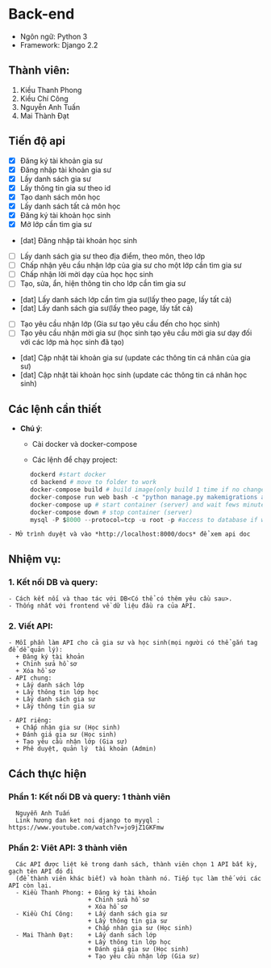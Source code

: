 # Back-end

- Ngôn ngữ: Python 3
- Framework: Django 2.2

## Thành viên:
  1. Kiều Thanh Phong
  2. Kiều Chí Công
  3. Nguyễn Anh Tuấn
  4. Mai Thành Đạt

## Tiến độ api

- [x] Đăng ký tài khoản gia sư
- [x] Đăng nhập tài khoản gia sư
- [x] Lấy danh sách gia sư
- [x] Lấy thông tin gia sư theo id
- [x] Tạo danh sách môn học
- [x] Lấy danh sách tất cả môn học
- [x] Đăng ký tài khoản học sinh
- [x] Mở lớp cần tìm gia sư
- [dat] Đăng nhập tài khoản học sinh
- [ ] Lấy danh sách gia sư theo địa điểm, theo môn, theo lớp
- [ ] Chấp nhận yêu cầu nhận lớp của gia sư cho một lớp cần tìm gia sư
- [ ] Chấp nhận lời mời dạy của học học sinh
- [ ] Tạo, sửa, ẩn, hiện thông tin cho lớp cần tìm gia sư
- [dat] Lấy danh sách lớp cần tìm gia sư(lấy theo page, lấy tất cả)
- [dat] Lấy danh sách gia sư(lấy theo page, lấy tất cả)
- [ ] Tạo yêu cầu nhận lớp (Gia sư tạo yêu cầu đến cho học sinh)
- [ ] Tạo yêu cầu nhận mời gia sư (học sinh tạo yêu cầu mời gia sư dạy đối với các lớp mà học sinh đã tạo)
- [dat] Cập nhật tài khoản gia sư (update các thông tin cá nhân của gia sư)
- [dat] Cập nhật tài khoản học sinh (update các thông tin cá nhân học sinh)




## Các lệnh cần thiết 
  - **Chú ý**: 
    - Cài docker và docker-compose

    - Các lệnh để chạy project:
  ```python
        dockerd #start docker
        cd backend # move to folder to work 
        docker-compose build # build image(only build 1 time if no change in docker-compose))
        docker-compose run web bash -c "python manage.py makemigrations app && python manage.py migrate" #migrate database
        docker-compose up # start container (server) and wait fews minutes 
        docker-compose down # stop container (server) 
        mysql -P $8000 --protocol=tcp -u root -p #access to database if want(password is password)
  ```
    - Mở trình duyệt và vào *http://localhost:8000/docs* để xem api doc

## Nhiệm vụ:
  ### 1. Kết nối DB và query:
    - Cách kết nối và thao tác với DB<Có thể có thêm yêu cầu sau>.
    - Thống nhất với frontend về dữ liệu đầu ra của API.
  ### 2. Viết API:
    - Mỗi phần làm API cho cả gia sư và học sinh(mọi người có thể gắn tag để dễ quản lý):
      + Đăng ký tài khoản
      + Chỉnh sửa hồ sơ
      + Xóa hồ sơ
    - API chung:
      + Lấy danh sách lớp
      + Lấy thông tin lớp học
      + Lấy danh sách gia sư
      + Lấy thông tin gia sư

    - API riêng:
      + Chấp nhận gia sư (Học sinh)
      + Đánh giá gia sư (Học sinh)
      + Tạo yêu cầu nhận lớp (Gia sư)
      + Phê duyệt, quản lý  tài khoản (Admin)

## Cách thực hiện
   

   ### Phần 1: Kết nối DB và query: 1 thành viên
      Nguyễn Anh Tuấn
      Link hương dan ket noi django to myyql : https://www.youtube.com/watch?v=jo9jZ1GKFmw
   ### Phần 2: Viêt API: 3 thành viên
      Các API được liệt kê trong danh sách, thành viên chọn 1 API bất kỳ, gạch tên API đó đi 
      (để thành viên khác biết) và hoàn thành nó. Tiếp tục làm thế với các API còn lại.
      - Kiều Thanh Phong: + Đăng ký tài khoản
                          + Chỉnh sửa hồ sơ
                          + Xóa hồ sơ
      - Kiều Chí Công:    + Lấy danh sách gia sư
                          + Lấy thông tin gia sư
                          + Chấp nhận gia sư (Học sinh)
      - Mai Thành Đạt:    + Lấy danh sách lớp
                          + Lấy thông tin lớp học
                          + Đánh giá gia sư (Học sinh)
                          + Tạo yêu cầu nhận lớp (Gia sư)




